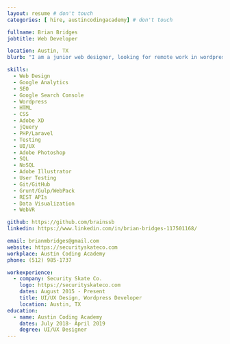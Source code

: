 ```yaml
---
layout: resume # don't touch
categories: [ hire, austincodingacademy] # don't touch

fullname: Brian Bridges
jobtitle: Web Developer

location: Austin, TX
blurb: "I am a junior web designer, looking for remote work in wordpress"

skills:
  - Web Design
  - Google Analytics
  - SEO
  - Google Search Console
  - Wordpress
  - HTML
  - CSS
  - Adobe XD
  - jQuery
  - PHP/Laravel
  - Testing
  - UI/UX
  - Adobe Photoshop
  - SQL
  - NoSQL
  - Adobe Illustrator
  - User Testing
  - Git/GitHub
  - Grunt/Gulp/WebPack
  - REST APIs
  - Data Visualization
  - WebVR

github: https://github.com/brainssb
linkedin: https://www.linkedin.com/in/brian-bridges-117501168/

email: brianmbridges@gmail.com
website: https://securityskateco.com
workplace: Austin Coding Academy
phone: (512) 985-1737

workexperience:
  - company: Security Skate Co.
    logo: https://securityskateco.com
    dates: August 2015 - Present
    title: UI/UX Design, Wordpress Developer
    location: Austin, TX
education:
  - name: Austin Coding Academy
    dates: July 2018- April 2019
    degree: UI/UX Designer
---
```

